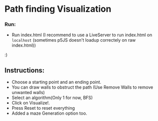 # Path finding Visualization

### Run: 
 - Run index.html (I recommend to use a LiveServer to run index.html on `localhost` (sometimes p5JS doesn't loadup correctely on raw index.html))
 
 :)

 ## Instructions:
  - Choose a starting point and an ending point.
  - You can draw walls to obstruct the path (Use Remove Walls to remove unwanted walls)
  - Select an algorithm(Only 1 for now, BFS) 
  - Click on Visualize!. 
  - Press Reset to reset everything
  - Added a maze Generation option too.
 
 <!-- Samples:
 
 ![Sample_1](sample1.png)

 ![Sample_2](sample_2.png)

 ![Sample_3](sample2.png)

 ![Sample_4](sample_1.png)
 -->
